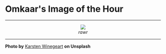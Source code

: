 # Omkaar's Image of the Hour

---

<div align="center">

<a href="https://unsplash.com/photos/dog-in-pajamas-sits-on-top-of-a-banana-6V6JC0zvpgc">
  <img src="https://images.unsplash.com/photo-1746483965479-60900adf61b1?crop=entropy&cs=tinysrgb&fit=max&fm=jpg&ixid=M3w3NjA2Nzh8MHwxfHJhbmRvbXx8fHx8fHx8fDE3NDk3ODcyMDB8&ixlib=rb-4.1.0&q=80&w=1080" style="max-width:100%; height:auto;">
</a>

<br>
<i>rawr</i>

</div>

---

**Photo by** [Karsten Winegeart](https://unsplash.com/@karsten116) **on Unsplash**
